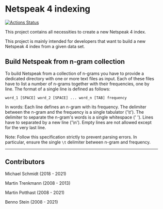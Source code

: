 # Netspeak 4 indexing

[![Actions Status](https://github.com/netspeak/netspeak4-indexing/workflows/Java%20CI%20with%20Gradle/badge.svg)](https://github.com/netspeak/netspeak4-indexing/actions)

This project contains all necessities to create a new Netspeak 4 index.

This project is mainly intended for developers that want to build a new Netspeak 4 index from a given data set.


## Build Netspeak from n-gram collection

To build Netspeak from a collection of n-grams you have to provide a dedicated
directory with one or more text files as input. Each of these files have to
list a number of n-grams together with their frequencies, one by line. The
format of a single line is defined as follows:

```
word_1 [SPACE] word_2 [SPACE] ... word_n [TAB] frequency
```

In words: Each line defines an n-gram with its frequency. The delimiter between
the n-gram and the frequency is a single tabulator ('\t'). The delimiter to
separate the n-gram's words is a single whitespace (' '). Lines have to separated
by a new line ('\n'). Empty lines are not allowed except for the very last line.

Note: Follow this specification strictly to prevent parsing errors. In
particular, ensure the single `\t` delimiter between n-gram and frequency.


---

## Contributors

Michael Schmidt (2018 - 2021)

Martin Trenkmann (2008 - 2013)

Martin Potthast (2008 - 2021)

Benno Stein (2008 - 2021)
